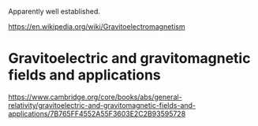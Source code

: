 Apparently well established.

https://en.wikipedia.org/wiki/Gravitoelectromagnetism

# Gravitoelectric and gravitomagnetic fields and applications

https://www.cambridge.org/core/books/abs/general-relativity/gravitoelectric-and-gravitomagnetic-fields-and-applications/7B765FF4552A55F3603E2C2B93595728